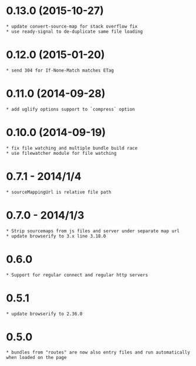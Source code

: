 # 0.13.0 (2015-10-27)

	* update convert-source-map for stack overflow fix
	* use ready-signal to de-duplicate same file loading

# 0.12.0 (2015-01-20)

	* send 304 for If-None-Match matches ETag

# 0.11.0 (2014-09-28)

	* add uglify options support to `compress` option

# 0.10.0 (2014-09-19)

	* fix file watching and multiple bundle build race
	* use filewatcher module for file watching

# 0.7.1 - 2014/1/4

	* sourceMappingUrl is relative file path

# 0.7.0 - 2014/1/3

	* Strip sourcemaps from js files and server under separate map url
	* update browserify to 3.x line 3.18.0

# 0.6.0

	* Support for regular connect and regular http servers

# 0.5.1

	* update browserify to 2.36.0

# 0.5.0

	* bundles from "routes" are now also entry files and run automatically
	when loaded on the page
